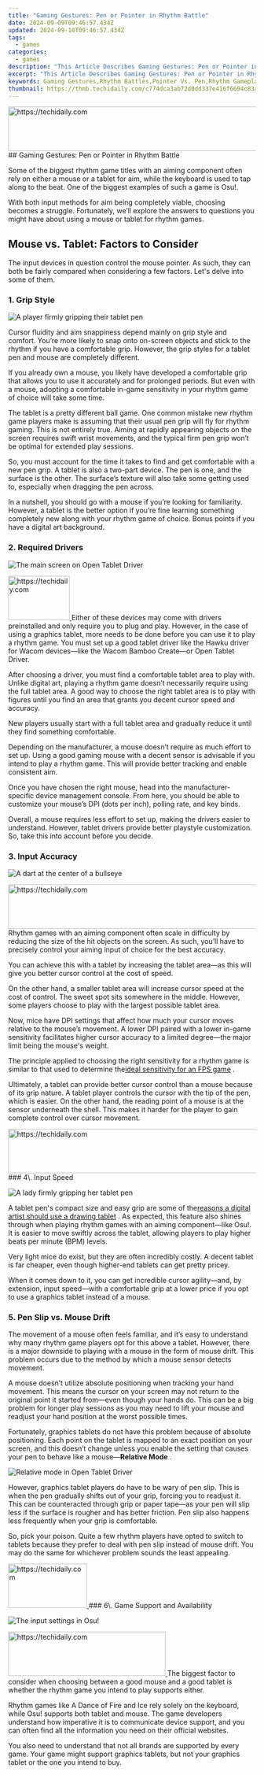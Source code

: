 ```yaml
---
title: "Gaming Gestures: Pen or Pointer in Rhythm Battle"
date: 2024-09-09T09:46:57.434Z
updated: 2024-09-10T09:46:57.434Z
tags:
  - games
categories:
  - games
description: "This Article Describes Gaming Gestures: Pen or Pointer in Rhythm Battle"
excerpt: "This Article Describes Gaming Gestures: Pen or Pointer in Rhythm Battle"
keywords: Gaming Gestures,Rhythm Battles,Pointer Vs. Pen,Rhythm Gameplay,Gesture Controls,Interactive Games,Gamers' Choices
thumbnail: https://thmb.techidaily.com/c774dca3ab72d0dd337e416f6694c83a3258e570406ced6f2d33110479fdae4a.jpg
---
```


<!-- affiliate ads begin -->
<a href="https://unicoeye.pxf.io/c/5597632/2134223/18498" target="_top" id="2134223">
  <img src="//a.impactradius-go.com/display-ad/18498-2134223" border="0" alt="https://techidaily.com" width="728" height="90"/>
</a>
<img height="0" width="0" src="https://unicoeye.pxf.io/i/5597632/2134223/18498" style="position:absolute;visibility:hidden;" border="0" />
<!-- affiliate ads end -->
## Gaming Gestures: Pen or Pointer in Rhythm Battle

 Some of the biggest rhythm game titles with an aiming component often rely on either a mouse or a tablet for aim, while the keyboard is used to tap along to the beat. One of the biggest examples of such a game is Osu!.

 With both input methods for aim being completely viable, choosing becomes a struggle. Fortunately, we’ll explore the answers to questions you might have about using a mouse or tablet for rhythm games.

## Mouse vs. Tablet: Factors to Consider

 The input devices in question control the mouse pointer. As such, they can both be fairly compared when considering a few factors. Let's delve into some of them.

### 1\. Grip Style

![A player firmly gripping their tablet pen](https://static1.makeuseofimages.com/wordpress/wp-content/uploads/2023/09/a-player-firmly-gripping-their-tablet-pen.jpg)

 Cursor fluidity and aim snappiness depend mainly on grip style and comfort. You’re more likely to snap onto on-screen objects and stick to the rhythm if you have a comfortable grip. However, the grip styles for a tablet pen and mouse are completely different.

 If you already own a mouse, you likely have developed a comfortable grip that allows you to use it accurately and for prolonged periods. But even with a mouse, adopting a comfortable in-game sensitivity in your rhythm game of choice will take some time.

 The tablet is a pretty different ball game. One common mistake new rhythm game players make is assuming that their usual pen grip will fly for rhythm gaming. This is not entirely true. Aiming at rapidly appearing objects on the screen requires swift wrist movements, and the typical firm pen grip won’t be optimal for extended play sessions.

 So, you must account for the time it takes to find and get comfortable with a new pen grip. A tablet is also a two-part device. The pen is one, and the surface is the other. The surface’s texture will also take some getting used to, especially when dragging the pen across.

 In a nutshell, you should go with a mouse if you’re looking for familiarity. However, a tablet is the better option if you’re fine learning something completely new along with your rhythm game of choice. Bonus points if you have a digital art background.

### 2\. Required Drivers

![The main screen on Open Tablet Driver](https://static1.makeuseofimages.com/wordpress/wp-content/uploads/2023/09/the-main-screen-on-open-tablet-driver.jpg)

<!-- affiliate ads begin -->
<a href="https://aligracehair.sjv.io/c/5597632/2135351/19272" target="_top" id="2135351">
  <img src="//a.impactradius-go.com/display-ad/19272-2135351" border="0" alt="https://techidaily.com" width="125" height="90"/>
</a>
<img height="0" width="0" src="https://aligracehair.sjv.io/i/5597632/2135351/19272" style="position:absolute;visibility:hidden;" border="0" />
<!-- affiliate ads end -->
 Either of these devices may come with drivers preinstalled and only require you to plug and play. However, in the case of using a graphics tablet, more needs to be done before you can use it to play a rhythm game. You must set up a good tablet driver like the Hawku driver for Wacom devices—like the Wacom Bamboo Create—or Open Tablet Driver.

 After choosing a driver, you must find a comfortable tablet area to play with. Unlike digital art, playing a rhythm game doesn’t necessarily require using the full tablet area. A good way to choose the right tablet area is to play with figures until you find an area that grants you decent cursor speed and accuracy.

 New players usually start with a full tablet area and gradually reduce it until they find something comfortable.

 Depending on the manufacturer, a mouse doesn’t require as much effort to set up. Using a good gaming mouse with a decent sensor is advisable if you intend to play a rhythm game. This will provide better tracking and enable consistent aim.

 Once you have chosen the right mouse, head into the manufacturer-specific device management console. From here, you should be able to customize your mouse’s DPI (dots per inch), polling rate, and key binds.

 Overall, a mouse requires less effort to set up, making the drivers easier to understand. However, tablet drivers provide better playstyle customization. So, take this into account before you decide.

### 3\. Input Accuracy

![A dart at the center of a bullseye](https://static1.makeuseofimages.com/wordpress/wp-content/uploads/2023/09/a-dart-at-the-center-of-a-bullseye.jpg)

<!-- affiliate ads begin -->
<a href="https://aligracehair.sjv.io/c/5597632/2135405/19272" target="_top" id="2135405">
  <img src="//a.impactradius-go.com/display-ad/19272-2135405" border="0" alt="https://techidaily.com" width="728" height="90"/>
</a>
<img height="0" width="0" src="https://aligracehair.sjv.io/i/5597632/2135405/19272" style="position:absolute;visibility:hidden;" border="0" />
<!-- affiliate ads end -->
 Rhythm games with an aiming component often scale in difficulty by reducing the size of the hit objects on the screen. As such, you’ll have to precisely control your aiming input of choice for the best accuracy.

 You can achieve this with a tablet by increasing the tablet area—as this will give you better cursor control at the cost of speed.

 On the other hand, a smaller tablet area will increase cursor speed at the cost of control. The sweet spot sits somewhere in the middle. However, some players choose to play with the largest possible tablet area.

 Now, mice have DPI settings that affect how much your cursor moves relative to the mouse’s movement. A lower DPI paired with a lower in-game sensitivity facilitates higher cursor accuracy to a limited degree—the major limit being the mouse's weight.

 The principle applied to choosing the right sensitivity for a rhythm game is similar to that used to determine the[ideal sensitivity for an FPS game](https://www.makeuseof.com/which-mouse-sensitivity-is-ideal-for-fps-games/) .

 Ultimately, a tablet can provide better cursor control than a mouse because of its grip nature. A tablet player controls the cursor with the tip of the pen, which is easier. On the other hand, the reading point of a mouse is at the sensor underneath the shell. This makes it harder for the player to gain complete control over cursor movement.

<!-- affiliate ads begin -->
<a href="https://unicoeye.pxf.io/c/5597632/2121332/18498" target="_top" id="2121332">
  <img src="//a.impactradius-go.com/display-ad/18498-2121332" border="0" alt="https://techidaily.com" width="728" height="90"/>
</a>
<img height="0" width="0" src="https://unicoeye.pxf.io/i/5597632/2121332/18498" style="position:absolute;visibility:hidden;" border="0" />
<!-- affiliate ads end -->
### 4\. Input Speed

![A lady firmly gripping her tablet pen](https://static1.makeuseofimages.com/wordpress/wp-content/uploads/2023/09/a-lady-firmly-gripping-her-tablet-pen.jpg)

 A tablet pen's compact size and easy grip are some of the[reasons a digital artist should use a drawing tablet](https://www.makeuseof.com/reasons-digital-artist-should-use-drawing-tablet/) . As expected, this feature also shines through when playing rhythm games with an aiming component—like Osu!. It is easier to move swiftly across the tablet, allowing players to play higher beats per minute (BPM) levels.

 Very light mice do exist, but they are often incredibly costly. A decent tablet is far cheaper, even though higher-end tablets can get pretty pricey.

 When it comes down to it, you can get incredible cursor agility—and, by extension, input speed—with a comfortable grip at a lower price if you opt to use a graphics tablet instead of a mouse.

### 5\. Pen Slip vs. Mouse Drift

 The movement of a mouse often feels familiar, and it’s easy to understand why many rhythm game players opt for this above a tablet. However, there is a major downside to playing with a mouse in the form of mouse drift. This problem occurs due to the method by which a mouse sensor detects movement.

 A mouse doesn’t utilize absolute positioning when tracking your hand movement. This means the cursor on your screen may not return to the original point it started from—even though your hands do. This can be a big problem for longer play sessions as you may need to lift your mouse and readjust your hand position at the worst possible times.

 Fortunately, graphics tablets do not have this problem because of absolute positioning. Each point on the tablet is mapped to an exact position on your screen, and this doesn’t change unless you enable the setting that causes your pen to behave like a mouse—**Relative Mode** .

![Relative mode in Open Tablet Driver](https://static1.makeuseofimages.com/wordpress/wp-content/uploads/2023/09/relative-mode-in-otd.jpg)

 However, graphics tablet players do have to be wary of pen slip. This is when the pen gradually shifts out of your grip, forcing you to readjust it. This can be counteracted through grip or paper tape—as your pen will slip less if the surface is rougher and has better friction. Pen slip also happens less frequently when your grip is comfortable.

 So, pick your poison. Quite a few rhythm players have opted to switch to tablets because they prefer to deal with pen slip instead of mouse drift. You may do the same for whichever problem sounds the least appealing.

<!-- affiliate ads begin -->
<a href="https://aligracehair.sjv.io/c/5597632/2135352/19272" target="_top" id="2135352">
  <img src="//a.impactradius-go.com/display-ad/19272-2135352" border="0" alt="https://techidaily.com" width="160" height="90"/>
</a>
<img height="0" width="0" src="https://aligracehair.sjv.io/i/5597632/2135352/19272" style="position:absolute;visibility:hidden;" border="0" />
<!-- affiliate ads end -->
### 6\. Game Support and Availability

![The input settings in Osu!](https://static1.makeuseofimages.com/wordpress/wp-content/uploads/2023/09/the-input-settings-in-osu.jpg)

<!-- affiliate ads begin -->
<a href="https://wigfever.sjv.io/c/5597632/2014850/22899" target="_top" id="2014850">
  <img src="//a.impactradius-go.com/display-ad/22899-2014850" border="0" alt="https://techidaily.com" width="320" height="90"/>
</a>
<img height="0" width="0" src="https://wigfever.sjv.io/i/5597632/2014850/22899" style="position:absolute;visibility:hidden;" border="0" />
<!-- affiliate ads end -->
 The biggest factor to consider when choosing between a good mouse and a good tablet is whether the rhythm game you intend to play supports either.

 Rhythm games like A Dance of Fire and Ice rely solely on the keyboard, while Osu! supports both tablet and mouse. The game developers understand how imperative it is to communicate device support, and you can often find all the information you need on their official websites.

 You also need to understand that not all brands are supported by every game. Your game might support graphics tablets, but not your graphics tablet or the one you intend to buy.

<!-- affiliate ads begin -->
<span id="1531879">
					<video width="864" height="1536" style="cursor:pointer"
           poster="//a.impactradius-go.com/display-clicktoplayimage/1531879.png"
           onclick="if(!this.playClicked){this.play();this.setAttribute('controls',true);this.playClicked=true;}">
	   <source src="//a.impactradius-go.com/display-ad/16446-1531879">
	   <img src="//a.impactradius-go.com/display-clicktoplayimage/1531879.png" style="border: none; height: 100%; width: 100%; object-fit: contain">
	</video>
	<div style="width:540px;text-align:center"><a href="javascript:window.open(decodeURIComponent('https%3A%2F%2Flaganoo.pxf.io%2Fc%2F5597632%2F1531879%2F16446'), '_blank');void(0);">Click here</a></div>
</span>
<img height="0" width="0" src="https://imp.pxf.io/i/5597632/1531879/16446" style="position:absolute;visibility:hidden;" border="0" />
<!-- affiliate ads end -->
## A Graphics Tablet Is Better for Rhythm Games

 Both inputs have advantages and disadvantages, but the skill ceiling for using a tablet is much higher. This means once you grow comfortable with a tablet, you can achieve a lot in an aim-focused rhythm game.

 This isn’t to say that a mouse can’t achieve the same. Some professional players in games like Osu! have reached the very top by sticking to a mouse. However, they are in the minority.

<!-- affiliate ads begin -->
<a href="https://ephamedtechinc.pxf.io/c/5597632/2137214/26400" target="_top" id="2137214">
  <img src="//a.impactradius-go.com/display-ad/26400-2137214" border="0" alt="https://techidaily.com" width="728" height="90"/>
</a>
<img height="0" width="0" src="https://ephamedtechinc.pxf.io/i/5597632/2137214/26400" style="position:absolute;visibility:hidden;" border="0" />
<!-- affiliate ads end -->
## Comfortably Follow the Rhythm

 Rhythm games provide a unique and interesting challenge that can be better enjoyed when you choose the right input. Both mice and graphics tablets have their merits, but you’ll also want to consider the downsides of both inputs.

 It is also possible that neither of these input devices appeals to you initially, but it's worth giving either option a go. Ultimately, the input doesn’t really matter as long as you’re tapping along to the music you love, but a graphics tablet or mouse could enhance the experience.


<ins class="adsbygoogle"
     style="display:block"
     data-ad-format="autorelaxed"
     data-ad-client="ca-pub-7571918770474297"
     data-ad-slot="1223367746"></ins>



<ins class="adsbygoogle"
     style="display:block"
     data-ad-client="ca-pub-7571918770474297"
     data-ad-slot="8358498916"
     data-ad-format="auto"
     data-full-width-responsive="true"></ins>

<span class="atpl-alsoreadstyle">Also read:</span>
<div><ul>
<li><a href="https://article-helps.techidaily.com/new-10-key-steps-for-basic-photo-color-correction/"><u>[New] 10 Key Steps for Basic Photo Color Correction</u></a></li>
<li><a href="https://screen-activity-recording.techidaily.com/new-efficiently-transmit-via-obs-on-fb-live-for-2024/"><u>[New] Efficiently Transmit via OBS on FB Live for 2024</u></a></li>
<li><a href="https://facebook-video-share.techidaily.com/updated-2024-approved-edit-with-ease-the-top-10-youtube-video-trimmers-guide/"><u>[Updated] 2024 Approved Edit with Ease The Top 10 YouTube Video Trimmers Guide</u></a></li>
<li><a href="https://visual-screen-recording.techidaily.com/updated-2024-approved-from-live-to-video-key-techniques-in-gaming-recordings/"><u>[Updated] 2024 Approved From Live to Video Key Techniques in Gaming Recordings</u></a></li>
<li><a href="https://youtube-blog.techidaily.com/ed-2024-approved-from-streaming-video-how-to-get-youtube-thumbnail-files-onlineos-wise/"><u>[Updated] 2024 Approved From Streaming Video How to Get YouTube Thumbnail Files Online/OS-Wise</u></a></li>
<li><a href="https://tiktok-clips.techidaily.com/updated-engage-with-panache-the-best-20-creative-tiktok-captions-to-try-for-2024/"><u>[Updated] Engage with Panache The Best 20 Creative TikTok Captions to Try for 2024</u></a></li>
<li><a href="https://youtube-sure.techidaily.com/ed-googles-goldmine-a-simplified-three-step-blueprint-for-calculating-subscriber-earning-potential/"><u>[Updated] Google's Goldmine A Simplified Three-Step Blueprint for Calculating Subscriber Earning Potential</u></a></li>
<li><a href="https://some-techniques.techidaily.com/updated-how-luts-revolutionize-your-photo-editing-experience/"><u>[Updated] How LUTs Revolutionize Your Photo Editing Experience</u></a></li>
<li><a href="https://fox-boxes.techidaily.com/updated-in-2024-paving-the-way-for-profitable-sponsorships-with-online-influencers/"><u>[Updated] In 2024, Paving the Way for Profitable Sponsorships with Online Influencers</u></a></li>
<li><a href="https://vimeo-videos.techidaily.com/updated-in-2024-vimeo-cash-flow-maximizing-income-through-content-marketing/"><u>[Updated] In 2024, Vimeo Cash Flow Maximizing Income Through Content Marketing</u></a></li>
<li><a href="https://youtube-tips.techidaily.com/ed-in-2024-youtube-artistry-designing-channels-visual-assets-bannersicons/"><u>[Updated] In 2024, YouTube Artistry Designing Channels' Visual Assets (Banners/Icons)</u></a></li>
<li><a href="https://fox-links.techidaily.com/updated-innovative-methods-for-chronological-disruption-in-acting-for-2024/"><u>[Updated] Innovative Methods for Chronological Disruption in Acting for 2024</u></a></li>
<li><a href="https://howto.techidaily.com/6-fixes-to-unfortunately-whatsapp-has-stopped-error-popups-on-infinix-zero-30-5g-drfone-by-drfone-fix-android-problems-fix-android-problems/"><u>6 Fixes to Unfortunately WhatsApp has stopped Error Popups On Infinix Zero 30 5G | Dr.fone</u></a></li>
<li><a href="https://screen-mirroring-recording.techidaily.com/best-free-video-calls-featuring-screen-sharing-roundup/"><u>Best Free Video Calls Featuring Screen Sharing Roundup</u></a></li>
<li><a href="https://extra-resources.techidaily.com/capture-and-compose-best-writing-apps-for-photos-iosandroid-for-2024/"><u>Capture and Compose Best Writing Apps for Photos (iOS/Android) for 2024</u></a></li>
<li><a href="https://games-able.techidaily.com/cost-vs-convenience-nintendo-switch-expansion-review/"><u>Cost Vs. Convenience: Nintendo Switch Expansion Review</u></a></li>
<li><a href="https://games-able.techidaily.com/cutting-through-the-hype-to-real-skills-for-twitch-live/"><u>Cutting Through the Hype to Real Skills for Twitch Live</u></a></li>
<li><a href="https://games-able.techidaily.com/deciphering-system-enhancements-cpu-vs-gpu-priority/"><u>Deciphering System Enhancements: CPU Vs. GPU Priority</u></a></li>
<li><a href="https://games-able.techidaily.com/decoding-the-nyt-power-web-gameplay/"><u>Decoding the NYT Power Web Gameplay</u></a></li>
<li><a href="https://bypass-frp.techidaily.com/easy-guide-to-honor-x9b-frp-bypass-with-best-methods-by-drfone-android/"><u>Easy Guide to Honor X9b FRP Bypass With Best Methods</u></a></li>
<li><a href="https://games-able.techidaily.com/elevate-your-live-game-with-these-unparalleled-7-bots-for-twitch-enthusiasts/"><u>Elevate Your Live Game With These Unparalleled 7 Bots For Twitch Enthusiasts</u></a></li>
<li><a href="https://games-able.techidaily.com/enhance-your-playtime-with-steam-achievements/"><u>Enhance Your Playtime with Steam Achievements</u></a></li>
<li><a href="https://games-able.techidaily.com/enhanced-charging-hubs-for-ps5-gamers/"><u>Enhanced Charging Hubs for PS5 Gamers</u></a></li>
<li><a href="https://screen-video-capture.techidaily.com/enhancing-switch-gaming-with-top-cards/"><u>Enhancing Switch Gaming with Top Cards</u></a></li>
<li><a href="https://games-able.techidaily.com/epic-game-retro-experience-for-modern-devices/"><u>Epic Game Retro Experience for Modern Devices</u></a></li>
<li><a href="https://games-able.techidaily.com/exploring-steam-value-collection-and-utilization/"><u>Exploring Steam Value: Collection & Utilization</u></a></li>
<li><a href="https://games-able.techidaily.com/finding-joy-in-clicks-a-balanced-overview-of-digital-games-upsides/"><u>Finding Joy in Clicks: A Balanced Overview of Digital Games' Upsides</u></a></li>
<li><a href="https://games-able.techidaily.com/game-on-the-go-phone-or-larger-screen/"><u>Game on the Go: Phone or Larger-Screen?</u></a></li>
<li><a href="https://win-amazing.techidaily.com/get-the-updated-drivers-for-your-hp-deskjet-2540-free-downloads-available-now/"><u>Get the Updated Drivers for Your HP DeskJet 2540 - FREE Downloads Available Now!</u></a></li>
<li><a href="https://games-able.techidaily.com/giants-in-gaming-is-size-a-sign-of-dominance-audio-chat/"><u>Giants in Gaming: Is Size a Sign of Dominance? [Audio Chat]</u></a></li>
<li><a href="https://some-techniques.techidaily.com/harmonious-photographic-overlays-guide-for-2024/"><u>Harmonious Photographic Overlays Guide for 2024</u></a></li>
<li><a href="https://games-able.techidaily.com/harmony-hunt-top-mobile-music-quizzes/"><u>Harmony Hunt: Top Mobile Music Quizzes</u></a></li>
<li><a href="https://games-able.techidaily.com/hot-swap-brilliance-by-razer-in-the-blackwidow-v4/"><u>Hot-Swap Brilliance by Razer in the BlackWidow V4</u></a></li>
<li><a href="https://howto.techidaily.com/how-to-resolve-motorola-edge-40-pro-screen-not-working-drfone-by-drfone-fix-android-problems-fix-android-problems/"><u>How to Resolve Motorola Edge 40 Pro Screen Not Working | Dr.fone</u></a></li>
<li><a href="https://win-amazing.techidaily.com/how-to-seamlessly-upgrade-and-acquire-microsoft-drivers-for-your-windows-operating-systems-7-8-and-10/"><u>How To Seamlessly Upgrade & Acquire Microsoft Drivers for Your Windows Operating Systems: 7, 8, and 10</u></a></li>
<li><a href="https://techidaily.com/how-to-transfer-data-from-apple-iphone-14-plus-to-other-iphone-14-devices-drfone-by-drfone-transfer-data-from-ios-transfer-data-from-ios/"><u>How To Transfer Data From Apple iPhone 14 Plus To Other iPhone 14 devices? | Dr.fone</u></a></li>
<li><a href="https://change-location.techidaily.com/in-2024-5-best-route-generator-apps-you-should-try-on-oneplus-open-drfone-by-drfone-virtual-android/"><u>In 2024, 5 Best Route Generator Apps You Should Try On OnePlus Open | Dr.fone</u></a></li>
<li><a href="https://some-knowledge.techidaily.com/in-2024-fourfold-precision-in-color-capture-with-blade-cameras/"><u>In 2024, Fourfold Precision in Color Capture with Blade Cameras</u></a></li>
<li><a href="https://android-location-track.techidaily.com/in-2024-how-to-track-nokia-c32-by-phone-number-drfone-by-drfone-virtual-android/"><u>In 2024, How to Track Nokia C32 by Phone Number | Dr.fone</u></a></li>
<li><a href="https://ios-unlock.techidaily.com/in-2024-how-to-unlock-apple-iphone-x-without-swiping-up-6-ways-by-drfone-ios/"><u>In 2024, How To Unlock Apple iPhone X Without Swiping Up? 6 Ways</u></a></li>
<li><a href="https://some-knowledge.techidaily.com/in-2024-innovative-interactions-in-virtuosity-the-top-30-quotes/"><u>In 2024, Innovative Interactions in Virtuosity The Top 30 Quotes</u></a></li>
<li><a href="https://games-able.techidaily.com/in-depth-dive-origin-of-foddian-titles/"><u>In-Depth Dive: Origin of Foddian Titles</u></a></li>
<li><a href="https://games-able.techidaily.com/mastering-baldurs-gate-3-full-game-on-mac-via-crossover/"><u>Mastering Baldur's Gate 3: Full Game on Mac via Crossover</u></a></li>
<li><a href="https://games-able.techidaily.com/mastering-new-york-times-word-challenge-unlock-your-brain/"><u>Mastering New York Times: Word Challenge - Unlock Your Brain!</u></a></li>
<li><a href="https://games-able.techidaily.com/mastery-gear-for-nintendos-switch-the-premier-guide/"><u>Mastery Gear for Nintendo's Switch – The Premier Guide</u></a></li>
<li><a href="https://games-able.techidaily.com/method-for-permanently-eliminating-ps5-profile/"><u>Method for Permanently Eliminating PS5 Profile</u></a></li>
<li><a href="https://games-able.techidaily.com/my-battle-station-chair-edition/"><u>My Battle Station: Chair Edition</u></a></li>
<li><a href="https://tech-revival.techidaily.com/navigating-ais-impact-on-authenticity-in-writing/"><u>Navigating AI's Impact on Authenticity in Writing</u></a></li>
<li><a href="https://games-able.techidaily.com/no-passcode-no-problem-keeping-games-offline/"><u>No Passcode, No Problem: Keeping Games Offline</u></a></li>
<li><a href="https://games-able.techidaily.com/ps-vr2-accessory-showcase-must-haves/"><u>PS VR2 Accessory Showcase: Must-Haves</u></a></li>
<li><a href="https://games-able.techidaily.com/quiet-curiosities-delve-into-idling-titles/"><u>Quiet Curiosities: Delve Into Idling Titles</u></a></li>
<li><a href="https://games-able.techidaily.com/recommended-gpu-internal-temp-for-gamers/"><u>Recommended GPU Internal Temp for Gamers</u></a></li>
<li><a href="https://games-able.techidaily.com/securing-the-steam-remote-link-to-your-windows-system/"><u>Securing the Steam Remote Link to Your Windows System</u></a></li>
<li><a href="https://games-able.techidaily.com/setting-new-display-on-ps5/"><u>Setting New Display on PS5</u></a></li>
<li><a href="https://games-able.techidaily.com/steams-long-awaited-revamp-for-family-gaming/"><u>Steam’s Long-Awaited Revamp for Family Gaming</u></a></li>
<li><a href="https://games-able.techidaily.com/the-best-platform-for-gamers-debated/"><u>The Best Platform for Gamers Debated</u></a></li>
<li><a href="https://some-approaches.techidaily.com/the-complete-iphone-audio-downloading-manual-for-2024/"><u>The Complete iPhone Audio Downloading Manual for 2024</u></a></li>
<li><a href="https://games-able.techidaily.com/the-essentials-in-picking-out-an-appropriate-personal-video-game-machine/"><u>The Essentials in Picking Out an Appropriate Personal Video Game Machine</u></a></li>
<li><a href="https://extra-lessons.techidaily.com/the-ultimate-list-7-indispensable-devices-in-the-metaverse/"><u>The Ultimate List 7 Indispensable Devices in the Metaverse</u></a></li>
<li><a href="https://games-able.techidaily.com/the-untapped-potential-in-ignoring-video-games-ray-tracing/"><u>The Untapped Potential in Ignoring Video Game's Ray Tracing</u></a></li>
<li><a href="https://games-able.techidaily.com/top-5-elgato-stream-deck-models-explained/"><u>Top 5 Elgato Stream Deck Models Explained</u></a></li>
<li><a href="https://games-able.techidaily.com/trendsetting-led-lights/"><u>Trendsetting LED Lights</u></a></li>
<li><a href="https://games-able.techidaily.com/unleash-the-visual-potential-and-slip-ups-of-pimax-crystal/"><u>Unleash the Visual Potential and Slip-Ups of Pimax Crystal</u></a></li>
<li><a href="https://unlock-android.techidaily.com/unlock-google-pixel-8-pro-phone-password-without-factory-reset-full-guide-here-by-drfone-android/"><u>Unlock Google Pixel 8 Pro Phone Password Without Factory Reset Full Guide Here</u></a></li>
<li><a href="https://games-able.techidaily.com/unpacking-nitros-advantages/"><u>Unpacking Nitro's Advantages</u></a></li>
<li><a href="https://twitter-videos.techidaily.com/unveiling-the-secrets-to-fhd-in-social-tweeting/"><u>Unveiling the Secrets to FHD in Social Tweeting</u></a></li>
<li><a href="https://games-able.techidaily.com/unveiling-the-subtle-power-of-trendy-tech/"><u>Unveiling the Subtle Power of Trendy Tech</u></a></li>
<li><a href="https://games-able.techidaily.com/weighing-the-benefits-against-ea-plays-price/"><u>Weighing the Benefits Against EA Play's Price</u></a></li>
<li><a href="https://games-able.techidaily.com/which-new-console-rules-the-game-this-season/"><u>Which New Console Rules the Game This Season?</u></a></li>
</ul></div>
